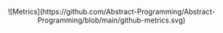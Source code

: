 <p align="center">
![Metrics](https://github.com/Abstract-Programming/Abstract-Programming/blob/main/github-metrics.svg)
</p>
